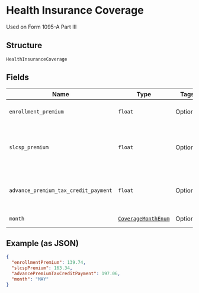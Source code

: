
# Health Insurance Coverage

Used on Form 1095-A Part III

## Structure

`HealthInsuranceCoverage`

## Fields

| Name | Type | Tags | Description |
|  --- | --- | --- | --- |
| `enrollment_premium` | `float` | Optional | Monthly enrollment premiums |
| `slcsp_premium` | `float` | Optional | Monthly second lowest cost silver plan (SLCSP) premium |
| `advance_premium_tax_credit_payment` | `float` | Optional | Monthly advance payment of premium tax credit |
| `month` | [`CoverageMonthEnum`](../../doc/models/coverage-month-enum.md) | Optional | Month of coverage |

## Example (as JSON)

```json
{
  "enrollmentPremium": 139.74,
  "slcspPremium": 163.34,
  "advancePremiumTaxCreditPayment": 197.06,
  "month": "MAY"
}
```

